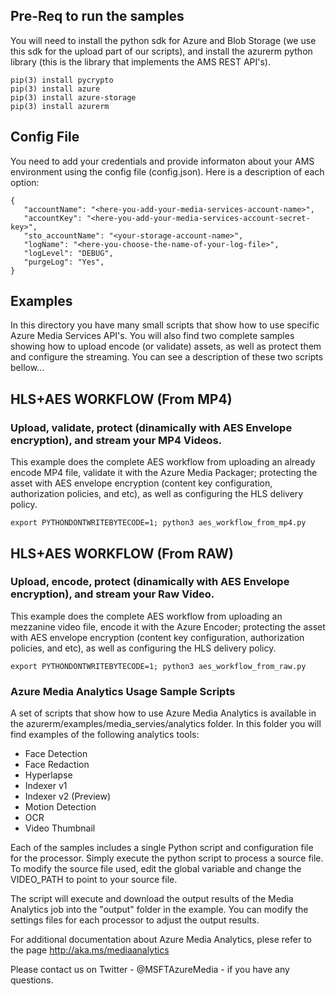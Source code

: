 ## Pre-Req to run the samples
You will need to install the python sdk for Azure and Blob Storage (we use this sdk for the upload
part of our scripts), and install the azurerm python library (this is the library that implements
the AMS REST API's).

```
pip(3) install pycrypto
pip(3) install azure
pip(3) install azure-storage
pip(3) install azurerm
```

## Config File
You need to add your credentials and provide informaton about your AMS environment using the config
file (config.json). Here is a description of each option:
```
{
   "accountName": "<here-you-add-your-media-services-account-name>",
   "accountKey": "<here-you-add-your-media-services-account-secret-key>",
   "sto_accountName": "<your-storage-account-name>",
   "logName": "<here-you-choose-the-name-of-your-log-file>",
   "logLevel": "DEBUG",
   "purgeLog": "Yes",
}
```

## Examples
In this directory you have many small scripts that show how to use specific Azure Media Services API's.
You will also find two complete samples showing how to upload encode (or validate) assets, as well as
protect them and configure the streaming. You can see a description of these two scripts bellow...

## HLS+AES WORKFLOW (From MP4)

### Upload, validate, protect (dinamically with AES Envelope encryption), and stream your MP4 Videos.
This example does the complete AES workflow from uploading an already encode MP4 file,
validate it with the Azure Media Packager; protecting the asset with AES envelope encryption (content key
configuration, authorization policies, and etc), as well as configuring the HLS delivery policy.  
```
export PYTHONDONTWRITEBYTECODE=1; python3 aes_workflow_from_mp4.py
```

## HLS+AES WORKFLOW (From RAW)

### Upload, encode, protect (dinamically with AES Envelope encryption), and stream your Raw Video.
This example does the complete AES workflow from uploading an mezzanine video file,
encode it with the Azure Encoder; protecting the asset with AES envelope encryption (content key
configuration, authorization policies, and etc), as well as configuring the HLS delivery policy.  
```
export PYTHONDONTWRITEBYTECODE=1; python3 aes_workflow_from_raw.py
```
### Azure Media Analytics Usage Sample Scripts
A set of scripts that show how to use Azure Media Analytics is available in the azurerm/examples/media_servies/analytics folder.
In this folder you will find examples of the following analytics tools:

- Face Detection
- Face Redaction
- Hyperlapse
- Indexer v1
- Indexer v2 (Preview)
- Motion Detection
- OCR
- Video Thumbnail

Each of the samples includes a single Python script and configuration file for the processor.
Simply execute the python script to process a source file.
To modify the source file used, edit the global variable and change the
VIDEO_PATH to point to your source file.

The script will execute and download the output results of the Media Analytics job into the "output" folder in the example.
You can modify the settings files for each processor to adjust the output results.

For additional documentation about Azure Media Analytics, plese refer to the page http://aka.ms/mediaanalytics

Please contact us on Twitter -  @MSFTAzureMedia - if you have any questions.
